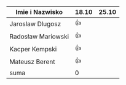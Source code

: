Imie i Nazwisko  | 18.10 | 25.10 |
---------------- | ----- | ----- |
Jaroslaw Dlugosz | :+1: ||
Radosław Mariowski | :+1: ||
Kacper Kempski | :+1: ||
Mateusz Berent | :+1: ||
suma             | 0   ||
